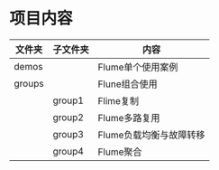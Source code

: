 # 项目内容

| 文件夹   | 子文件夹    | 内容                       |
| -------- | ----------- | -------------------------- |
| demos    |             | Flume单个使用案例          |
| groups   |             | Flune组合使用              |
|          | group1      | Flime复制                  |
|          | group2      | Flume多路复用              |
|          | group3      | Flume负载均衡与故障转移    |
|          | group4      | Flume聚合                  |
